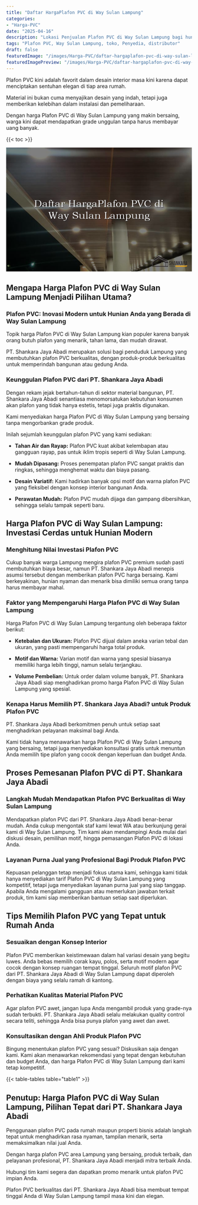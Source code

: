 ```yaml
---
title: "Daftar HargaPlafon PVC di Way Sulan Lampung"
categories:
- "Harga-PVC"
date: "2025-04-16"
description: "Lokasi Penjualan Plafon PVC di Way Sulan Lampung bagi hunian, perkantoran, dan gerai. Produk unggulan, pilihan motif, pilihan warna menarik, beserta jasa pemasangan oleh tenaga ahli ahli dan kepastian resmi!|Jasa penjualan Plafon PVC di Way Sulan Lampung bagi keperluan rumah, perkantoran, atau toko, dengan produk berkualitas dan pemasangan oleh tenaga ahli profesional dan kepastian resmi.|Alternatif Plafon PVC di Way Sulan Lampung yang terbukti untuk tempat tinggal, perkantoran, serta gerai, dengan panel terbaik dan instalasi dikerjakan oleh teknisi ahli serta jaminan resmi.|Penyediaan Plafon PVC di Way Sulan Lampung untuk tempat tinggal, office, serta ritel, beserta panel berkualitas dan pemasangan dikerjakan oleh teknisi profesional, disertai beserta garansi resmi.}"
tags: "Plafon PVC, Way Sulan Lampung, toko, Penyedia, distributor"
draft: false
featuredImage: "/images/Harga-PVC/daftar-hargaplafon-pvc-di-way-sulan-lampung.png"
featuredImagePreview: "/images/Harga-PVC/daftar-hargaplafon-pvc-di-way-sulan-lampung.png"
---
```


Plafon PVC kini adalah favorit dalam desain interior masa kini karena dapat menciptakan sentuhan elegan di tiap area rumah.

Material ini bukan cuma menyajikan desain yang indah, tetapi juga memberikan kelebihan dalam instalasi dan pemeliharaan.

Dengan harga Plafon PVC di Way Sulan Lampung yang makin bersaing, warga kini dapat mendapatkan grade unggulan tanpa harus membayar uang banyak.

{{< toc >}}

![Daftar HargaPlafon PVC di Way Sulan Lampung](/images/Harga-PVC/Daftar-HargaPlafon-PVC-di-Way-Sulan-Lampung.png)

## Mengapa Harga Plafon PVC di Way Sulan Lampung Menjadi Pilihan Utama?

### Plafon PVC: Inovasi Modern untuk Hunian Anda yang Berada di Way Sulan Lampung

Topik harga Plafon PVC di Way Sulan Lampung kian populer karena banyak orang butuh plafon yang menarik, tahan lama, dan mudah dirawat.

PT. Shankara Jaya Abadi merupakan solusi bagi penduduk Lampung yang membutuhkan plafon PVC berkualitas, dengan produk-produk berkualitas untuk memperindah bangunan atau gedung Anda.

### Keunggulan Plafon PVC dari PT. Shankara Jaya Abadi

Dengan rekam jejak bertahun-tahun di sektor material bangunan, PT. Shankara Jaya Abadi senantiasa menomorsatukan kebutuhan konsumen akan plafon yang tidak hanya estetis, tetapi juga praktis digunakan.

Kami menyediakan harga Plafon PVC di Way Sulan Lampung yang bersaing tanpa mengorbankan grade produk.

Inilah sejumlah keunggulan plafon PVC yang kami sediakan:

- **Tahan Air dan Rayap:** Plafon PVC kuat akibat kelembapan atau gangguan rayap, pas untuk iklim tropis seperti di Way Sulan Lampung.

- **Mudah Dipasang:** Proses penempatan plafon PVC sangat praktis dan ringkas, sehingga menghemat waktu dan biaya pasang.

- **Desain Variatif:** Kami hadirkan banyak opsi motif dan warna plafon PVC yang fleksibel dengan konsep interior bangunan Anda.

- **Perawatan Mudah:** Plafon PVC mudah dijaga dan gampang dibersihkan, sehingga selalu tampak seperti baru.

## Harga Plafon PVC di Way Sulan Lampung: Investasi Cerdas untuk Hunian Modern

### Menghitung Nilai Investasi Plafon PVC

Cukup banyak warga Lampung mengira plafon PVC premium sudah pasti membutuhkan biaya besar, namun PT. Shankara Jaya Abadi menepis asumsi tersebut dengan memberikan plafon PVC harga bersaing. Kami berkeyakinan, hunian nyaman dan menarik bisa dimiliki semua orang tanpa harus membayar mahal.

### Faktor yang Mempengaruhi Harga Plafon PVC di Way Sulan Lampung

Harga Plafon PVC di Way Sulan Lampung tergantung oleh beberapa faktor berikut:

- **Ketebalan dan Ukuran:** Plafon PVC dijual dalam aneka varian tebal dan ukuran, yang pasti mempengaruhi harga total produk.

- **Motif dan Warna:** Varian motif dan warna yang spesial biasanya memiliki harga lebih tinggi, namun selalu terjangkau.

- **Volume Pembelian:** Untuk order dalam volume banyak, PT. Shankara Jaya Abadi siap menghadirkan promo harga Plafon PVC di Way Sulan Lampung yang spesial.

### Kenapa Harus Memilih PT. Shankara Jaya Abadi? untuk Produk Plafon PVC

PT. Shankara Jaya Abadi berkomitmen penuh untuk setiap saat menghadirkan pelayanan maksimal bagi Anda.

Kami tidak hanya menawarkan harga Plafon PVC di Way Sulan Lampung yang bersaing, tetapi juga menyediakan konsultasi gratis untuk menuntun Anda memilih tipe plafon yang cocok dengan keperluan dan budget Anda.

## Proses Pemesanan Plafon PVC di PT. Shankara Jaya Abadi

### Langkah Mudah Mendapatkan Plafon PVC Berkualitas di Way Sulan Lampung

Mendapatkan plafon PVC dari PT. Shankara Jaya Abadi benar-benar mudah. Anda cukup mengontak staf kami lewat WA atau berkunjung gerai kami di Way Sulan Lampung. Tim kami akan mendampingi Anda mulai dari diskusi desain, pemilihan motif, hingga pemasangan Plafon PVC di lokasi Anda.

### Layanan Purna Jual yang Profesional Bagi Produk Plafon PVC

Kepuasan pelanggan tetap menjadi fokus utama kami, sehingga kami tidak hanya menyediakan tarif Plafon PVC di Way Sulan Lampung yang kompetitif, tetapi juga menyediakan layanan purna jual yang siap tanggap. Apabila Anda mengalami gangguan atau memerlukan jawaban terkait produk, tim kami siap memberikan bantuan setiap saat diperlukan.

## Tips Memilih Plafon PVC yang Tepat untuk Rumah Anda

### Sesuaikan dengan Konsep Interior

Plafon PVC memberikan keistimewaan dalam hal variasi desain yang begitu luwes. Anda bebas memilih corak kayu, polos, serta motif modern agar cocok dengan konsep ruangan tempat tinggal. Seluruh motif plafon PVC dari PT. Shankara Jaya Abadi di Way Sulan Lampung dapat diperoleh dengan biaya yang selalu ramah di kantong.

### Perhatikan Kualitas Material Plafon PVC

Agar plafon PVC awet, jangan lupa Anda mengambil produk yang grade-nya sudah terbukti. PT. Shankara Jaya Abadi selalu melakukan quality control secara teliti, sehingga Anda bisa punya plafon yang awet dan awet.

### Konsultasikan dengan Ahli Produk Plafon PVC

Bingung menentukan plafon PVC yang sesuai? Diskusikan saja dengan kami. Kami akan menawarkan rekomendasi yang tepat dengan kebutuhan dan budget Anda, dan harga Plafon PVC di Way Sulan Lampung dari kami tetap kompetitif.

{{< table-tables table="table1" >}}

## Penutup: Harga Plafon PVC di Way Sulan Lampung, Pilihan Tepat dari PT. Shankara Jaya Abadi

Penggunaan plafon PVC pada rumah maupun properti bisnis adalah langkah tepat untuk menghadirkan rasa nyaman, tampilan menarik, serta memaksimalkan nilai jual Anda.

Dengan harga plafon PVC area Lampung yang bersaing, produk terbaik, dan pelayanan profesional, PT. Shankara Jaya Abadi menjadi mitra terbaik Anda.

Hubungi tim kami segera dan dapatkan promo menarik untuk plafon PVC impian Anda.

Plafon PVC berkualitas dari PT. Shankara Jaya Abadi bisa membuat tempat tinggal Anda di Way Sulan Lampung tampil masa kini dan elegan.
